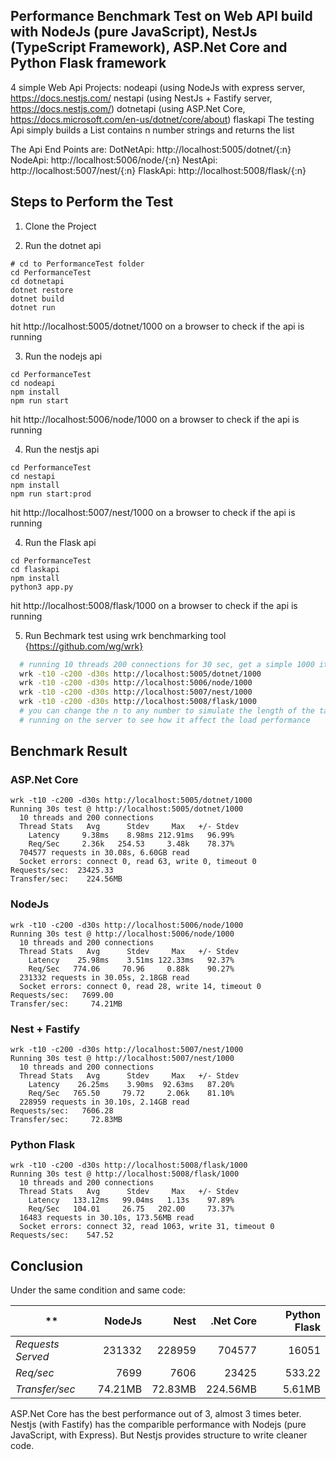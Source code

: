 ## Performance Benchmark Test on Web API build with NodeJs (pure JavaScript), NestJs (TypeScript Framework), ASP.Net Core and Python Flask framework
4 simple Web Api Projects: 
nodeapi (using NodeJs with express server, https://docs.nestjs.com/
nestapi (using NestJs + Fastify server, https://docs.nestjs.com/)
dotnetapi  (using ASP.Net Core, https://docs.microsoft.com/en-us/dotnet/core/about)
flaskapi 
The testing Api simply builds a List contains n number strings and returns the list

The Api End Points are: 
DotNetApi: http://localhost:5005/dotnet/{:n}
NodeApi: http://localhost:5006/node/{:n}
NestApi: http://localhost:5007/nest/{:n}
FlaskApi: http://localhost:5008/flask/{:n}

## Steps to Perform the Test
1) Clone the Project

1) Run the dotnet api
```
# cd to PerformanceTest folder
cd PerformanceTest
cd dotnetapi
dotnet restore
dotnet build
dotnet run
```
hit http://localhost:5005/dotnet/1000 on a browser to check if the api is running

3) Run the nodejs api
```
cd PerformanceTest
cd nodeapi
npm install
npm run start
```
hit http://localhost:5006/node/1000 on a browser to check if the api is running

4) Run the nestjs api
```
cd PerformanceTest
cd nestapi
npm install
npm run start:prod
```
hit http://localhost:5007/nest/1000 on a browser to check if the api is running

4) Run the Flask api
```
cd PerformanceTest
cd flaskapi
npm install
python3 app.py
```
hit http://localhost:5008/flask/1000 on a browser to check if the api is running

5) Run Bechmark test using wrk benchmarking tool {https://github.com/wg/wrk}
```bash
  # running 10 threads 200 connections for 30 sec, get a simple 1000 items list
  wrk -t10 -c200 -d30s http://localhost:5005/dotnet/1000
  wrk -t10 -c200 -d30s http://localhost:5006/node/1000
  wrk -t10 -c200 -d30s http://localhost:5007/nest/1000
  wrk -t10 -c200 -d30s http://localhost:5008/flask/1000
  # you can change the n to any number to simulate the length of the tasks 
  # running on the server to see how it affect the load performance 
```

## Benchmark Result

### ASP.Net Core
```
wrk -t10 -c200 -d30s http://localhost:5005/dotnet/1000
Running 30s test @ http://localhost:5005/dotnet/1000
  10 threads and 200 connections
  Thread Stats   Avg      Stdev     Max   +/- Stdev
    Latency     9.38ms    8.98ms 212.91ms   96.99%
    Req/Sec     2.36k   254.53     3.48k    78.37%
  704577 requests in 30.08s, 6.60GB read
  Socket errors: connect 0, read 63, write 0, timeout 0
Requests/sec:  23425.33
Transfer/sec:    224.56MB
```

### NodeJs
```
wrk -t10 -c200 -d30s http://localhost:5006/node/1000  
Running 30s test @ http://localhost:5006/node/1000
  10 threads and 200 connections
  Thread Stats   Avg      Stdev     Max   +/- Stdev
    Latency    25.98ms    3.51ms 122.33ms   92.37%
    Req/Sec   774.06     70.96     0.88k    90.27%
  231332 requests in 30.05s, 2.18GB read
  Socket errors: connect 0, read 28, write 14, timeout 0
Requests/sec:   7699.00
Transfer/sec:     74.21MB
```

### Nest + Fastify
```
wrk -t10 -c200 -d30s http://localhost:5007/nest/1000
Running 30s test @ http://localhost:5007/nest/1000
  10 threads and 200 connections
  Thread Stats   Avg      Stdev     Max   +/- Stdev
    Latency    26.25ms    3.90ms  92.63ms   87.20%
    Req/Sec   765.50     79.72     2.06k    81.10%
  228959 requests in 30.10s, 2.14GB read
Requests/sec:   7606.28
Transfer/sec:     72.83MB
```

### Python Flask
```
wrk -t10 -c200 -d30s http://localhost:5008/flask/1000
Running 30s test @ http://localhost:5008/flask/1000
  10 threads and 200 connections
  Thread Stats   Avg      Stdev     Max   +/- Stdev
    Latency   133.12ms   99.04ms   1.13s    97.89%
    Req/Sec   104.01     26.75   202.00     73.37%
  16483 requests in 30.10s, 173.56MB read
  Socket errors: connect 32, read 1063, write 31, timeout 0
Requests/sec:    547.52

```

## Conclusion
Under the same condition and same code:

** | NodeJs | Nest | .Net Core | Python Flask
--- | ---: | ---: | ---: | ---:
*Requests Served* | 231332 | 228959 | 704577 | 16051
*Req/sec* | 7699 | 7606 | 23425 | 533.22
*Transfer/sec* | 74.21MB | 72.83MB | 224.56MB | 5.61MB

ASP.Net Core has the best performance out of 3, almost 3 times beter.
Nestjs (with Fastify) has the comparible performance with Nodejs (pure JavaScript, with Express). But Nestjs provides structure to write cleaner code.    

